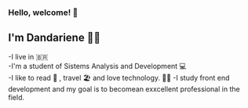 ### Hello, welcome! 👋
## I'm Dandariene :woman_technologist:

-I live in 🇧🇷 <br>
-I'm a student of Sistems Analysis and Development :computer:<br>
-I like to read :open_book: , travel :beach_umbrella: and love technology. :woman_technologist:
-I study front end development and my goal is to becomean exxcellent professional in the field.



<!--
**Dandariene/Dandariene** is a ✨ _special_ ✨ repository because its `README.md` (this file) appears on your GitHub profile.

Here are some ideas to get you started:

- 🔭 I’m currently working on ...
- 🌱 I’m currently learning ...
- 👯 I’m looking to collaborate on ...
- 🤔 I’m looking for help with ...
- 💬 Ask me about ...
- 📫 How to reach me: ...
- 😄 Pronouns: ...
- ⚡ Fun fact: ...
-->

